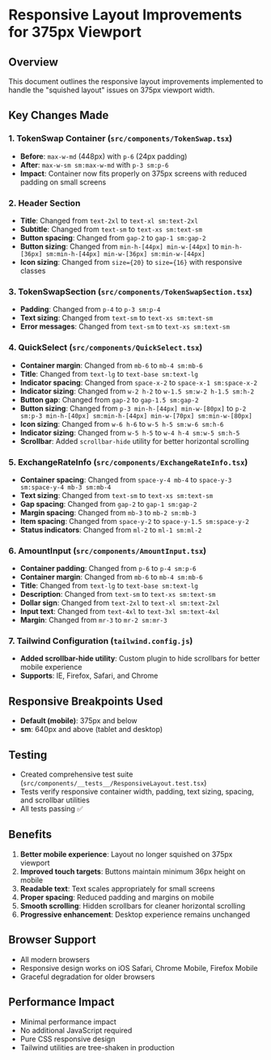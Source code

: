# Responsive Layout Improvements for 375px Viewport

## Overview

This document outlines the responsive layout improvements implemented to handle the "squished layout" issues on 375px viewport width.

## Key Changes Made

### 1. TokenSwap Container (`src/components/TokenSwap.tsx`)

- **Before**: `max-w-md` (448px) with `p-6` (24px padding)
- **After**: `max-w-sm sm:max-w-md` with `p-3 sm:p-6`
- **Impact**: Container now fits properly on 375px screens with reduced padding on small screens

### 2. Header Section

- **Title**: Changed from `text-2xl` to `text-xl sm:text-2xl`
- **Subtitle**: Changed from `text-sm` to `text-xs sm:text-sm`
- **Button spacing**: Changed from `gap-2` to `gap-1 sm:gap-2`
- **Button sizing**: Changed from `min-h-[44px] min-w-[44px]` to `min-h-[36px] sm:min-h-[44px] min-w-[36px] sm:min-w-[44px]`
- **Icon sizing**: Changed from `size={20}` to `size={16}` with responsive classes

### 3. TokenSwapSection (`src/components/TokenSwapSection.tsx`)

- **Padding**: Changed from `p-4` to `p-3 sm:p-4`
- **Text sizing**: Changed from `text-sm` to `text-xs sm:text-sm`
- **Error messages**: Changed from `text-sm` to `text-xs sm:text-sm`

### 4. QuickSelect (`src/components/QuickSelect.tsx`)

- **Container margin**: Changed from `mb-6` to `mb-4 sm:mb-6`
- **Title**: Changed from `text-lg` to `text-base sm:text-lg`
- **Indicator spacing**: Changed from `space-x-2` to `space-x-1 sm:space-x-2`
- **Indicator sizing**: Changed from `w-2 h-2` to `w-1.5 sm:w-2 h-1.5 sm:h-2`
- **Button gap**: Changed from `gap-2` to `gap-1.5 sm:gap-2`
- **Button sizing**: Changed from `p-3 min-h-[44px] min-w-[80px]` to `p-2 sm:p-3 min-h-[40px] sm:min-h-[44px] min-w-[70px] sm:min-w-[80px]`
- **Icon sizing**: Changed from `w-6 h-6` to `w-5 h-5 sm:w-6 sm:h-6`
- **Indicator sizing**: Changed from `w-5 h-5` to `w-4 h-4 sm:w-5 sm:h-5`
- **Scrollbar**: Added `scrollbar-hide` utility for better horizontal scrolling

### 5. ExchangeRateInfo (`src/components/ExchangeRateInfo.tsx`)

- **Container spacing**: Changed from `space-y-4 mb-4` to `space-y-3 sm:space-y-4 mb-3 sm:mb-4`
- **Text sizing**: Changed from `text-sm` to `text-xs sm:text-sm`
- **Gap spacing**: Changed from `gap-2` to `gap-1 sm:gap-2`
- **Margin spacing**: Changed from `mb-3` to `mb-2 sm:mb-3`
- **Item spacing**: Changed from `space-y-2` to `space-y-1.5 sm:space-y-2`
- **Status indicators**: Changed from `ml-2` to `ml-1 sm:ml-2`

### 6. AmountInput (`src/components/AmountInput.tsx`)

- **Container padding**: Changed from `p-6` to `p-4 sm:p-6`
- **Container margin**: Changed from `mb-6` to `mb-4 sm:mb-6`
- **Title**: Changed from `text-lg` to `text-base sm:text-lg`
- **Description**: Changed from `text-sm` to `text-xs sm:text-sm`
- **Dollar sign**: Changed from `text-2xl` to `text-xl sm:text-2xl`
- **Input text**: Changed from `text-4xl` to `text-3xl sm:text-4xl`
- **Margin**: Changed from `mr-3` to `mr-2 sm:mr-3`

### 7. Tailwind Configuration (`tailwind.config.js`)

- **Added scrollbar-hide utility**: Custom plugin to hide scrollbars for better mobile experience
- **Supports**: IE, Firefox, Safari, and Chrome

## Responsive Breakpoints Used

- **Default (mobile)**: 375px and below
- **sm**: 640px and above (tablet and desktop)

## Testing

- Created comprehensive test suite (`src/components/__tests__/ResponsiveLayout.test.tsx`)
- Tests verify responsive container width, padding, text sizing, spacing, and scrollbar utilities
- All tests passing ✅

## Benefits

1. **Better mobile experience**: Layout no longer squished on 375px viewport
2. **Improved touch targets**: Buttons maintain minimum 36px height on mobile
3. **Readable text**: Text scales appropriately for small screens
4. **Proper spacing**: Reduced padding and margins on mobile
5. **Smooth scrolling**: Hidden scrollbars for cleaner horizontal scrolling
6. **Progressive enhancement**: Desktop experience remains unchanged

## Browser Support

- All modern browsers
- Responsive design works on iOS Safari, Chrome Mobile, Firefox Mobile
- Graceful degradation for older browsers

## Performance Impact

- Minimal performance impact
- No additional JavaScript required
- Pure CSS responsive design
- Tailwind utilities are tree-shaken in production
